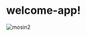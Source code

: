 # welcome-app!
![mosin2](https://user-images.githubusercontent.com/76263118/213470477-6db05706-6f6c-41aa-afb1-8b963f221eae.gif)
